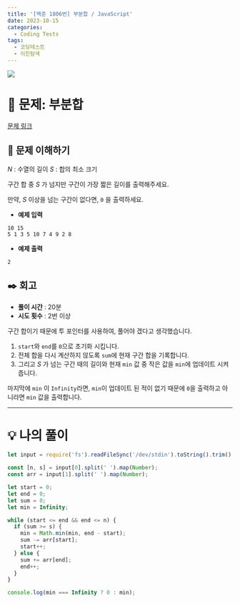 ```yaml
---
title: '[백준 1806번] 부분합 / JavaScript'
date: 2023-10-15
categories:
  - Coding Tests
tags:
  - 코딩테스트
  - 이진탐색
---
```


![](https://velog.velcdn.com/images/gusdh2/post/7e3117af-14b0-45b0-ba4e-037601c9a055/image.png)

# 📝 문제: 부분합

[문제 링크](https://www.acmicpc.net/problem/1806)

## 🎯 문제 이해하기

$N$ : 수열의 길이 $S$ : 합의 최소 크기

구간 합 중 $S$ 가 넘지만 구간이 가장 짧은 길이를 출력해주세요.

만약, $S$ 이상을 넘는 구간이 없다면, `0` 을 출력하세요.

- **예제 입력**

```
10 15
5 1 3 5 10 7 4 9 2 8
```

- **예제 출력**

```
2
```

## ✒️ 회고

- **풀이 시간** : 20분
- **시도 횟수** : 2번 이상

구간 합이기 때문에 투 포인터를 사용하여, 풀어야 겠다고 생각했습니다.

1. `start`와 `end`를 `0`으로 초기화 시킵니다.
2. 전체 합을 다시 계산하지 않도록 `sum`에 현재 구간 합을 기록합니다.
3. 그리고 $S$ 가 넘는 구간 때의 길이와 현재 `min` 값 중 작은 값을 `min`에 업데이트 시켜줍니다.

마지막에 `min` 이 `Infinity`라면, `min`이 업데이트 된 적이 없기 때문에 `0`을 출력하고 아니라면 `min` 값을 출력합니다.

---

# 💡 나의 풀이

```js
let input = require('fs').readFileSync('/dev/stdin').toString().trim().split('\n');

const [n, s] = input[0].split(' ').map(Number);
const arr = input[1].split(' ').map(Number);

let start = 0;
let end = 0;
let sum = 0;
let min = Infinity;

while (start <= end && end <= n) {
  if (sum >= s) {
    min = Math.min(min, end - start);
    sum -= arr[start];
    start++;
  } else {
    sum += arr[end];
    end++;
  }
}

console.log(min === Infinity ? 0 : min);
```
